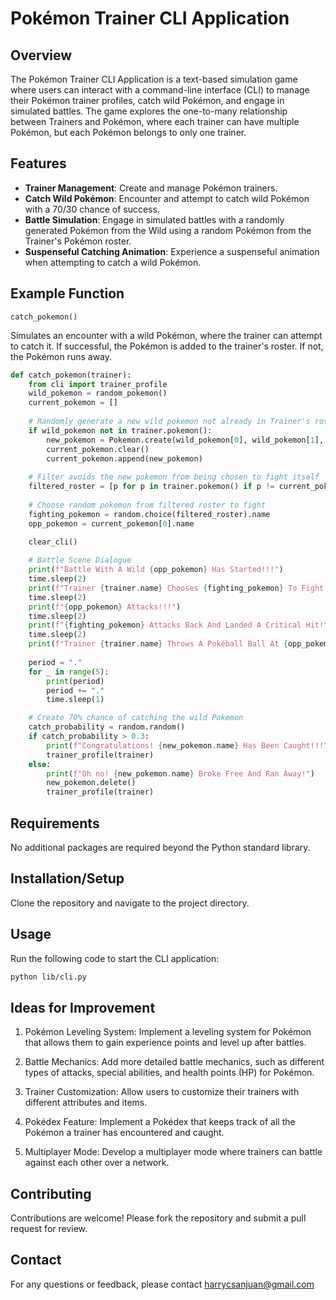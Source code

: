 # Pokémon Trainer CLI Application

## Overview

The Pokémon Trainer CLI Application is a text-based simulation game where users can interact with a command-line interface (CLI) to manage their Pokémon trainer profiles, catch wild Pokémon, and engage in simulated battles. The game explores the one-to-many relationship between Trainers and Pokémon, where each trainer can have multiple Pokémon, but each Pokémon belongs to only one trainer.

## Features

- **Trainer Management**: Create and manage Pokémon trainers.
- **Catch Wild Pokémon**: Encounter and attempt to catch wild Pokémon with a 70/30 chance of success.
- **Battle Simulation**: Engage in simulated battles with a randomly generated Pokémon from the Wild using a random Pokémon from the Trainer's Pokémon roster.
- **Suspenseful Catching Animation**: Experience a suspenseful animation when attempting to catch a wild Pokémon.

## Example Function

`catch_pokemon()`

Simulates an encounter with a wild Pokémon, where the trainer can attempt to catch it. If successful, the Pokémon is added to the trainer's roster. If not, the Pokémon runs away.

```python
def catch_pokemon(trainer):
    from cli import trainer_profile
    wild_pokemon = random_pokemon()
    current_pokemon = []
    
    # Randomly generate a new wild pokemon not already in Trainer's roster
    if wild_pokemon not in trainer.pokemon():
        new_pokemon = Pokemon.create(wild_pokemon[0], wild_pokemon[1], trainer.id)
        current_pokemon.clear()
        current_pokemon.append(new_pokemon)
    
    # Filter avoids the new pokemon from being chosen to fight itself
    filtered_roster = [p for p in trainer.pokemon() if p != current_pokemon[0]]
    
    # Choose random pokemon from filtered roster to fight
    fighting_pokemon = random.choice(filtered_roster).name
    opp_pokemon = current_pokemon[0].name

    clear_cli()
    
    # Battle Scene Dialogue
    print(f"Battle With A Wild {opp_pokemon} Has Started!!!")
    time.sleep(2)
    print(f"Trainer {trainer.name} Chooses {fighting_pokemon} To Fight {opp_pokemon}!!!")
    time.sleep(2)
    print(f"{opp_pokemon} Attacks!!!")
    time.sleep(2)
    print(f"{fighting_pokemon} Attacks Back And Landed A Critical Hit!")
    time.sleep(2)
    print(f"Trainer {trainer.name} Throws A Pokéball Ball At {opp_pokemon}!")
    
    period = "."
    for _ in range(5):
        print(period)
        period += "."
        time.sleep(1)

    # Create 70% chance of catching the wild Pokemon
    catch_probability = random.random()
    if catch_probability > 0.3:
        print(f"Congratulations! {new_pokemon.name} Has Been Caught!!!")
        trainer_profile(trainer)
    else:
        print(f"Oh no! {new_pokemon.name} Broke Free And Ran Away!")
        new_pokemon.delete()
        trainer_profile(trainer)
```

## Requirements

No additional packages are required beyond the Python standard library.

## Installation/Setup

Clone the repository and navigate to the project directory. 

## Usage
Run the following code to start the CLI application:

```sh
python lib/cli.py
```

## Ideas for Improvement

1. Pokémon Leveling System: Implement a leveling system for Pokémon that allows them to gain experience points and level up after battles.

2. Battle Mechanics: Add more detailed battle mechanics, such as different types of attacks, special abilities, and health points (HP) for Pokémon.

3. Trainer Customization: Allow users to customize their trainers with different attributes and items.

4. Pokédex Feature: Implement a Pokédex that keeps track of all the Pokémon a trainer has encountered and caught.

5. Multiplayer Mode: Develop a multiplayer mode where trainers can battle against each other over a network.

## Contributing
Contributions are welcome! Please fork the repository and submit a pull request for review.

## Contact
For any questions or feedback, please contact harrycsanjuan@gmail.com